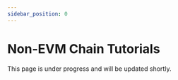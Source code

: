 ```yaml
---
sidebar_position: 0
---
```


# Non-EVM Chain Tutorials

This page is under progress and will be updated shortly.

<!--
Cosmos Chains:

How to integrate:

1. pep module (required)
2. private gov module (optional)
3. wasm module (optional)
4. FairyPort relayer (chain selects some addresses which can be relayers)

if 1 - 4 are present, then D chain can:
1. submit encrypted transactions
2. have decrypted transactions be executed in BeginBlock
3. request custom IDs and decryption keys via IBC
4. If private gov, private voting
5. If wasm, conditional decryption
6. FairyPort will submit decryption keys per fairying block
7. FairyPort will submit master public key updates from FairyRing

Developer side:

1. frontend gets master public key from D-Chain
2. the user (or applicaiton on behalf of user) would select a decryption height (custom id)
3. the user would sign the transaction (tx)
4. SubmitEncryptedTransaction(Encrypt(tx, custom_id)) to pep module on D-Chain
5. Wait for decryption key
6. Decrypted and executed in begin block of D-Chain -->
